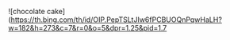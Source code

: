 ![chocolate cake](https://th.bing.com/th/id/OIP.PepTSLtJIw6fPCBUOQnPqwHaLH?w=182&h=273&c=7&r=0&o=5&dpr=1.25&pid=1.7